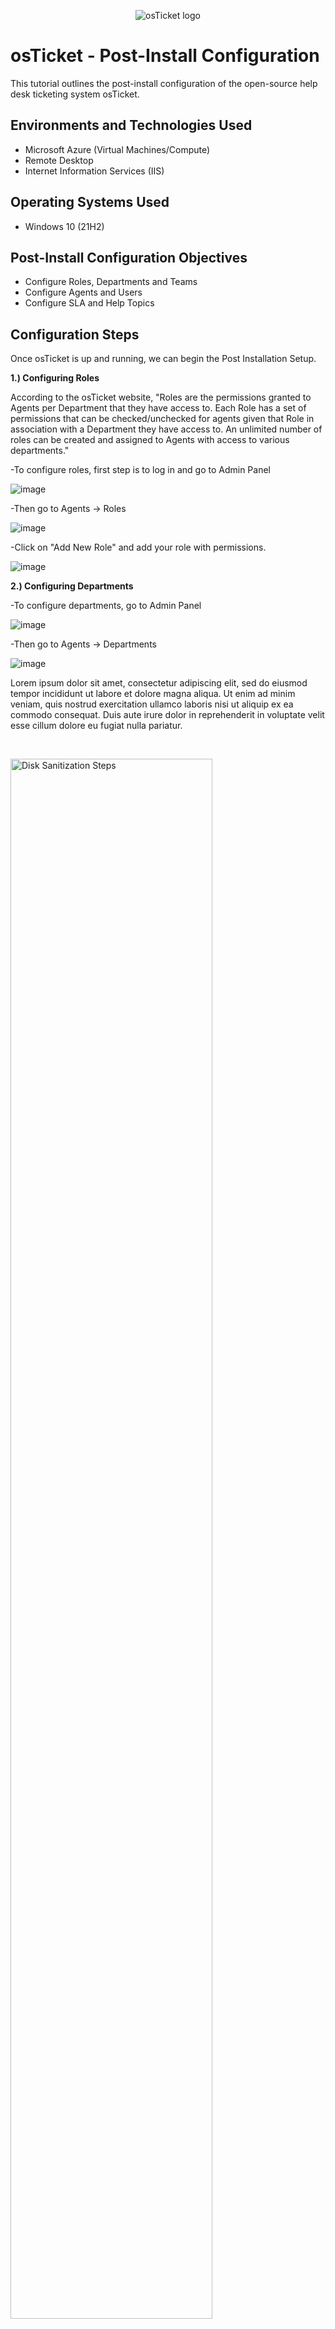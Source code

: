 <p align="center">
<img src="https://i.imgur.com/Clzj7Xs.png" alt="osTicket logo"/>
</p>

<h1>osTicket - Post-Install Configuration</h1>
This tutorial outlines the post-install configuration of the open-source help desk ticketing system osTicket.<br />



<h2>Environments and Technologies Used</h2>

- Microsoft Azure (Virtual Machines/Compute)
- Remote Desktop
- Internet Information Services (IIS)

<h2>Operating Systems Used </h2>

- Windows 10</b> (21H2)

<h2>Post-Install Configuration Objectives</h2>

- Configure Roles, Departments and Teams
- Configure Agents and Users
- Configure SLA and Help Topics


<h2>Configuration Steps</h2>

<p>

Once osTicket is up and running, we can begin the Post Installation Setup.

**1.) Configuring Roles**

According to the osTicket website, "Roles are the permissions granted to Agents per Department that they have access to. Each Role has a set of permissions that can be checked/unchecked for agents given that Role in association with a Department they have access to. An unlimited number of roles can be created and assigned to Agents with access to various departments."

  -To configure roles, first step is to log in and go to Admin Panel

![image](https://github.com/akingsley22/post-install-config/assets/138138839/3f84f598-b837-46e8-8a49-fffa16a9a67f)

  -Then go to Agents -> Roles

![image](https://github.com/akingsley22/post-install-config/assets/138138839/05af669e-a544-45dc-8acb-cac66c64dc56)

  -Click on "Add New Role" and add your role with permissions.

![image](https://github.com/akingsley22/post-install-config/assets/138138839/5642dc30-0a50-494a-b333-dba380fce762)


**2.) Configuring Departments**

  -To configure departments, go to Admin Panel

![image](https://github.com/akingsley22/post-install-config/assets/138138839/3f84f598-b837-46e8-8a49-fffa16a9a67f)

  -Then go to Agents -> Departments

![image](https://github.com/akingsley22/post-install-config/assets/138138839/47e49061-63ff-4b73-87ac-0c975fef6879)



</p>


<p>
Lorem ipsum dolor sit amet, consectetur adipiscing elit, sed do eiusmod tempor incididunt ut labore et dolore magna aliqua. Ut enim ad minim veniam, quis nostrud exercitation ullamco laboris nisi ut aliquip ex ea commodo consequat. Duis aute irure dolor in reprehenderit in voluptate velit esse cillum dolore eu fugiat nulla pariatur.
</p>
<br />

<p>
<img src="https://i.imgur.com/DJmEXEB.png" height="80%" width="80%" alt="Disk Sanitization Steps"/>
</p>
<p>
Lorem ipsum dolor sit amet, consectetur adipiscing elit, sed do eiusmod tempor incididunt ut labore et dolore magna aliqua. Ut enim ad minim veniam, quis nostrud exercitation ullamco laboris nisi ut aliquip ex ea commodo consequat. Duis aute irure dolor in reprehenderit in voluptate velit esse cillum dolore eu fugiat nulla pariatur.
</p>
<br />

<p>
<img src="https://i.imgur.com/DJmEXEB.png" height="80%" width="80%" alt="Disk Sanitization Steps"/>
</p>
<p>
Lorem ipsum dolor sit amet, consectetur adipiscing elit, sed do eiusmod tempor incididunt ut labore et dolore magna aliqua. Ut enim ad minim veniam, quis nostrud exercitation ullamco laboris nisi ut aliquip ex ea commodo consequat. Duis aute irure dolor in reprehenderit in voluptate velit esse cillum dolore eu fugiat nulla pariatur.
</p>
<br />
